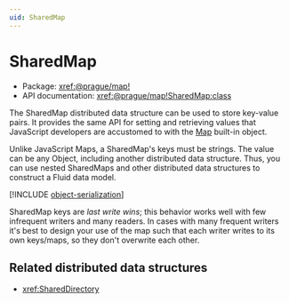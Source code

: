 ```yaml
---
uid: SharedMap
---
```


# SharedMap

* Package: <xref:@prague/map!>
* API documentation: <xref:@prague/map!SharedMap:class>

The SharedMap distributed data structure can be used to store key-value pairs. It provides the same API for setting and
retrieving values that JavaScript developers are accustomed to with the
[Map](https://developer.mozilla.org/en-US/docs/Web/JavaScript/Reference/Global_Objects/Map) built-in object.

Unlike JavaScript Maps, a SharedMap's keys must be strings. The value can be any Object, including another distributed
data structure. Thus, you can use nested SharedMaps and other distributed data structures to construct a Fluid data model.

[!INCLUDE [object-serialization](../includes/object-serialization.md)]

SharedMap keys are *last write wins*; this behavior works well with few infrequent writers and many readers. In cases
with many frequent writers it's best to design your use of the map such that each writer writes to its own keys/maps, so
they don't overwrite each other.

## Related distributed data structures

* <xref:SharedDirectory>
